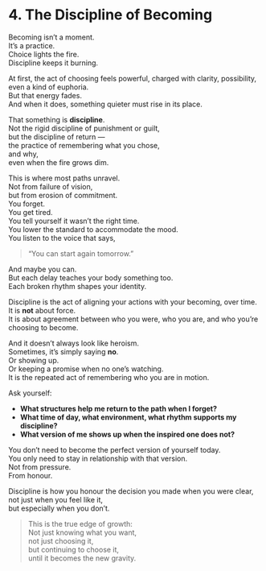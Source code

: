 # 4. The Discipline of Becoming

Becoming isn’t a moment.  
It’s a practice.  
Choice lights the fire.  
Discipline keeps it burning.

At first, the act of choosing feels powerful, charged with clarity, possibility, even a kind of euphoria.  
But that energy fades.  
And when it does, something quieter must rise in its place.

That something is **discipline**.  
Not the rigid discipline of punishment or guilt,  
but the discipline of return —  
the practice of remembering what you chose,  
and why,  
even when the fire grows dim.

This is where most paths unravel.  
Not from failure of vision,  
but from erosion of commitment.  
You forget.  
You get tired.  
You tell yourself it wasn’t the right time.  
You lower the standard to accommodate the mood.  
You listen to the voice that says,  
> “You can start again tomorrow.”

And maybe you can.  
But each delay teaches your body something too.  
Each broken rhythm shapes your identity.

Discipline is the act of aligning your actions with your becoming, over time.  
It is **not** about force.  
It is about agreement between who you were, who you are, and who you’re choosing to become.

And it doesn’t always look like heroism.  
Sometimes, it’s simply saying **no**.  
Or showing up.  
Or keeping a promise when no one’s watching.  
It is the repeated act of remembering who you are in motion.

Ask yourself:

- **What structures help me return to the path when I forget?**  
- **What time of day, what environment, what rhythm supports my discipline?**  
- **What version of me shows up when the inspired one does not?**

You don’t need to become the perfect version of yourself today.  
You only need to stay in relationship with that version.  
Not from pressure.  
From honour.

Discipline is how you honour the decision you made when you were clear,  
not just when you feel like it,  
but especially when you don’t.

> This is the true edge of growth:  
> Not just knowing what you want,  
> not just choosing it,  
> but continuing to choose it,  
> until it becomes the new gravity.  
